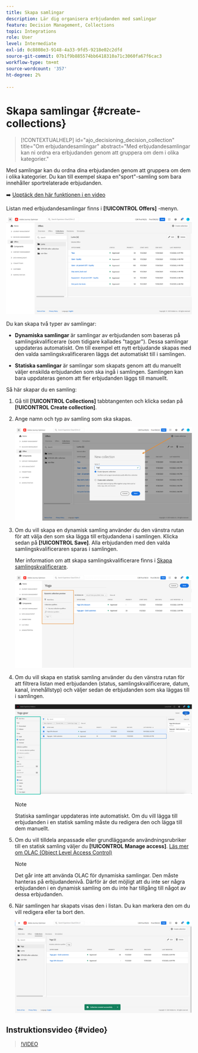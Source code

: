 ```yaml
---
title: Skapa samlingar
description: Lär dig organisera erbjudanden med samlingar
feature: Decision Management, Collections
topic: Integrations
role: User
level: Intermediate
exl-id: 0c8808e3-9148-4a33-9fd5-9218e02c2dfd
source-git-commit: 07b1f9b885574bb6418310a71c3060fa67f6cac3
workflow-type: tm+mt
source-wordcount: '357'
ht-degree: 2%

---
```


# Skapa samlingar {#create-collections}

>[!CONTEXTUALHELP]
>id="ajo_decisioning_decision_collection"
>title="Om erbjudandesamlingar"
>abstract="Med erbjudandesamlingar kan ni ordna era erbjudanden genom att gruppera om dem i olika kategorier."

Med samlingar kan du ordna dina erbjudanden genom att gruppera om dem i olika kategorier. Du kan till exempel skapa en&quot;sport&quot;-samling som bara innehåller sportrelaterade erbjudanden.

➡️ [Upptäck den här funktionen i en video](#video)

Listan med erbjudandesamlingar finns i **[!UICONTROL Offers]** -menyn.

![](../assets/collections_list.png)

Du kan skapa två typer av samlingar:

* **Dynamiska samlingar** är samlingar av erbjudanden som baseras på samlingskvalificerare (som tidigare kallades &quot;taggar&quot;). Dessa samlingar uppdateras automatiskt. Om till exempel ett nytt erbjudande skapas med den valda samlingskvalificeraren läggs det automatiskt till i samlingen.

* **Statiska samlingar** är samlingar som skapats genom att du manuellt väljer enskilda erbjudanden som ska ingå i samlingen. Samlingen kan bara uppdateras genom att fler erbjudanden läggs till manuellt.

Så här skapar du en samling:

1. Gå till **[!UICONTROL Collections]** tabbtangenten och klicka sedan på **[!UICONTROL Create collection]**.

1. Ange namn och typ av samling som ska skapas.

   ![](../assets/collection_create.png)

1. Om du vill skapa en dynamisk samling använder du den vänstra rutan för att välja den som ska lägga till erbjudandena i samlingen. Klicka sedan på **[!UICONTROL Save]**. Alla erbjudanden med den valda samlingskvalificeraren sparas i samlingen.

   Mer information om att skapa samlingskvalificerare finns i [Skapa samlingskvalificerare](../offer-library/creating-tags.md).

   ![](../assets/dynamic_collection.png)

1. Om du vill skapa en statisk samling använder du den vänstra rutan för att filtrera listan med erbjudanden (status, samlingskvalificerare, datum, kanal, innehållstyp) och väljer sedan de erbjudanden som ska läggas till i samlingen.

   ![](../assets/static_collection.png)

   >[!NOTE]
   >
   >Statiska samlingar uppdateras inte automatiskt. Om du vill lägga till erbjudanden i en statisk samling måste du redigera den och lägga till dem manuellt.

1. Om du vill tilldela anpassade eller grundläggande användningsrubriker till en statisk samling väljer du **[!UICONTROL Manage access]**. [Läs mer om OLAC (Object Level Access Control)](../../administration/object-based-access.md)

   >[!NOTE]
   >
   >Det går inte att använda OLAC för dynamiska samlingar. Den måste hanteras på erbjudandenivå. Därför är det möjligt att du inte ser några erbjudanden i en dynamisk samling om du inte har tillgång till något av dessa erbjudanden.

1. När samlingen har skapats visas den i listan. Du kan markera den om du vill redigera eller ta bort den.

   ![](../assets/collection_created.png)

## Instruktionsvideo {#video}

>[!VIDEO](https://video.tv.adobe.com/v/329376?quality=12)


